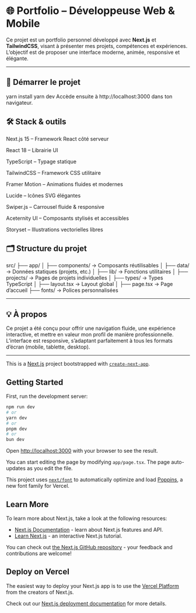 # 🌐 Portfolio – Développeuse Web & Mobile

Ce projet est un portfolio personnel développé avec **Next.js** et **TailwindCSS**, visant à présenter mes projets, compétences et expériences. L’objectif est de proposer une interface moderne, animée, responsive et élégante.

---

## 🚀 Démarrer le projet

yarn install
yarn dev
Accède ensuite à http://localhost:3000 dans ton navigateur.

## 🛠️ Stack & outils
Next.js 15 – Framework React côté serveur

React 18 – Librairie UI

TypeScript – Typage statique

TailwindCSS – Framework CSS utilitaire

Framer Motion – Animations fluides et modernes

Lucide – Icônes SVG élégantes

Swiper.js – Carrousel fluide & responsive

Aceternity UI – Composants stylisés et accessibles

Storyset – Illustrations vectorielles libres


## 🗂️ Structure du projet

src/
├── app/
│   ├── components/         → Composants réutilisables
│   ├── data/               → Données statiques (projets, etc.)
│   ├── lib/                → Fonctions utilitaires
│   ├── projects/           → Pages de projets individuelles
│   ├── types/              → Types TypeScript
│   ├── layout.tsx          → Layout global
│   ├── page.tsx            → Page d’accueil
├── fonts/                  → Polices personnalisées

___

## 💡 À propos
Ce projet a été conçu pour offrir une navigation fluide, une expérience interactive, et mettre en valeur mon profil de manière professionnelle.
L’interface est responsive, s’adaptant parfaitement à tous les formats d’écran (mobile, tablette, desktop).

___

This is a [Next.js](https://nextjs.org) project bootstrapped with [`create-next-app`](https://nextjs.org/docs/app/api-reference/cli/create-next-app).

## Getting Started

First, run the development server:

```bash
npm run dev
# or
yarn dev
# or
pnpm dev
# or
bun dev
```

Open [http://localhost:3000](http://localhost:3000) with your browser to see the result.

You can start editing the page by modifying `app/page.tsx`. The page auto-updates as you edit the file.

This project uses [`next/font`](https://nextjs.org/docs/app/building-your-application/optimizing/fonts) to automatically optimize and load [Poppins](https://vercel.com/font), a new font family for Vercel.

## Learn More

To learn more about Next.js, take a look at the following resources:

- [Next.js Documentation](https://nextjs.org/docs) - learn about Next.js features and API.
- [Learn Next.js](https://nextjs.org/learn) - an interactive Next.js tutorial.

You can check out [the Next.js GitHub repository](https://github.com/vercel/next.js) - your feedback and contributions are welcome!

## Deploy on Vercel

The easiest way to deploy your Next.js app is to use the [Vercel Platform](https://vercel.com/new?utm_medium=default-template&filter=next.js&utm_source=create-next-app&utm_campaign=create-next-app-readme) from the creators of Next.js.

Check out our [Next.js deployment documentation](https://nextjs.org/docs/app/building-your-application/deploying) for more details.
